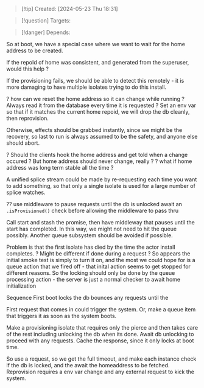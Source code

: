 
>[!tip] Created: [2024-05-23 Thu 18:31]

>[!question] Targets: 

>[!danger] Depends: 

So at boot, we have a special case where we want to wait for the home address to be created.

If the repoId of home was consistent, and generated from the superuser, would this help ?

If the provisioning fails, we should be able to detect this remotely - it is more damaging to have multiple isolates trying to do this install.

? how can we reset the home address so it can change while running ?
Always read it from the database every time it is requested ?
Set an env var so that if it matches the current home repoid, we will drop the db cleanly, then reprovision.

Otherwise, effects should be grabbed instantly, since we might be the recovery, so last to run is always assumed to be the safety, and anyone else should abort.

? Should the clients hook the home address and get told when a change occured ?
But home address should never change, really ?
? what if home address was long term stable all the time ?

A unified splice stream could be made by re-requesting each time you want to add something, so that only a single isolate is used for a large number of splice watches.

?? use middleware to pause requests until the db is unlocked
await an `.isProvisioned()` check before allowing the middleware to pass thru

Call start and stash the promise, then have middleway that pauses until the start has completed.
In this way, we might not need to hit the queue possibly.
Another queue subsystem should be avoided if possible.

Problem is that the first isolate has died by the time the actor install completes.
? Might be different if done during a request ?
So appears the initial smoke test is simply to turn it on, and the most we could hope for is a queue action that we fired off - that inital action seems to get stopped for different reasons.
So the locking should only be done by the queue processing action - the server is just a normal checker to await home initialization

Sequence
First boot locks the db
bounces any requests until the 


First request that comes in could trigger the system.
Or, make a queue item that triggers it as soon as the system boots.

Make a provisioning isolate that requires only the pierce and then takes care of the rest including unlocking the db when its done.
Await db unlocking to proceed with any requests.
Cache the response, since it only locks at boot time.

So use a request, so we get the full timeout, and make each instance check if the db is locked, and the await the homeaddress to be fetched.
Reprovision requires a env var change and any external request to kick the system.